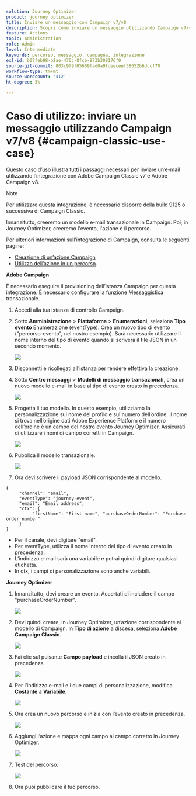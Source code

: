 ```yaml
---
solution: Journey Optimizer
product: journey optimizer
title: Inviare un messaggio con Campaign v7/v8
description: Scopri come inviare un messaggio utilizzando Campaign v7/v8
feature: Actions
topic: Administration
role: Admin
level: Intermediate
keywords: percorso, messaggio, campagna, integrazione
exl-id: b07feb98-b2ae-476c-8fcb-873b308176f0
source-git-commit: 803c9f9f05669fad0a9fdeeceef58652b6dccf70
workflow-type: tm+mt
source-wordcount: '412'
ht-degree: 3%

---
```


# Caso di utilizzo: inviare un messaggio utilizzando Campaign v7/v8 {#campaign-classic-use-case}

Questo caso d’uso illustra tutti i passaggi necessari per inviare un’e-mail utilizzando l’integrazione con Adobe Campaign Classic v7 e Adobe Campaign v8.

>[!NOTE]
>
>Per utilizzare questa integrazione, è necessario disporre della build 9125 o successiva di Campaign Classic.

Innanzitutto, creeremo un modello e-mail transazionale in Campaign. Poi, in Journey Optimizer, creeremo l&#39;evento, l&#39;azione e il percorso.

Per ulteriori informazioni sull’integrazione di Campaign, consulta le seguenti pagine:

* [Creazione di un’azione Campaign](../action/acc-action.md)
* [Utilizzo dell’azione in un percorso](../building-journeys/using-adobe-campaign-classic.md).

**Adobe Campaign**

È necessario eseguire il provisioning dell’istanza Campaign per questa integrazione. È necessario configurare la funzione Messaggistica transazionale.

1. Accedi alla tua istanza di controllo Campaign.

1. Sotto **Amministrazione** > **Piattaforma** > **Enumerazioni**, seleziona **Tipo evento** Enumerazione (eventType). Crea un nuovo tipo di evento (&quot;percorso-evento&quot;, nel nostro esempio). Sarà necessario utilizzare il nome interno del tipo di evento quando si scriverà il file JSON in un secondo momento.

   ![](assets/accintegration-uc-1.png)

1. Disconnetti e ricollegati all’istanza per rendere effettiva la creazione.

1. Sotto **Centro messaggi** > **Modelli di messaggio transazionali**, crea un nuovo modello e-mail in base al tipo di evento creato in precedenza.

   ![](assets/accintegration-uc-2.png)

1. Progetta il tuo modello. In questo esempio, utilizziamo la personalizzazione sul nome del profilo e sul numero dell’ordine. Il nome si trova nell’origine dati Adobe Experience Platform e il numero dell’ordine è un campo del nostro evento Journey Optimizer. Assicurati di utilizzare i nomi di campo corretti in Campaign.

   ![](assets/accintegration-uc-3.png)

1. Pubblica il modello transazionale.

   ![](assets/accintegration-uc-4.png)

1. Ora devi scrivere il payload JSON corrispondente al modello.

```
{
     "channel": "email",
     "eventType": "journey-event",
     "email": "Email address",
     "ctx": {
          "firstName": "First name", "purchaseOrderNumber": "Purchase order number"
     }
}
```

* Per il canale, devi digitare &quot;email&quot;.
* Per eventType, utilizza il nome interno del tipo di evento creato in precedenza.
* L’indirizzo e-mail sarà una variabile e potrai quindi digitare qualsiasi etichetta.
* In ctx, i campi di personalizzazione sono anche variabili.

**Journey Optimizer**

1. Innanzitutto, devi creare un evento. Accertati di includere il campo &quot;purchaseOrderNumber&quot;.

   ![](assets/accintegration-uc-5.png)

1. Devi quindi creare, in Journey Optimizer, un’azione corrispondente al modello di Campaign. In **Tipo di azione** a discesa, seleziona **Adobe Campaign Classic**.

   ![](assets/accintegration-uc-6.png)

1. Fai clic sul pulsante **Campo payload** e incolla il JSON creato in precedenza.

   ![](assets/accintegration-uc-7.png)

1. Per l’indirizzo e-mail e i due campi di personalizzazione, modifica **Costante** a **Variabile**.

   ![](assets/accintegration-uc-8.png)

1. Ora crea un nuovo percorso e inizia con l’evento creato in precedenza.

   ![](assets/accintegration-uc-9.png)

1. Aggiungi l’azione e mappa ogni campo al campo corretto in Journey Optimizer.

   ![](assets/accintegration-uc-10.png)

1. Test del percorso.

   ![](assets/accintegration-uc-11.png)

1. Ora puoi pubblicare il tuo percorso.

